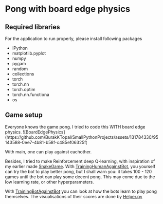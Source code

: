 # Pong with board edge physics

## Required libraries
For the application to run properly, please install following packages
<ul>
    <li>IPython</li>
    <li>matplotlib.pyplot</li>
    <li>numpy</li>
    <li>pygam</li>
    <li>random</li>
    <li>collections</li>
    <li>torch</li>
    <li>torch.nn</li>
    <li>torch.optim</li>
    <li>torch.nn.functiona</li>
    <li>os</li>
</ul>

## Game setup 
<p>
Everyone knows the game pong. I tried to code this WITH board edge physics. 
![BoardEdgePhysics](https://github.com/BurakKTopal/SmallPythonProjects/assets/131784330/95143588-0ee7-4b81-b58f-c485ef06325f)

With main, one can play against eachother.
</p>

<p>Besides, I tried to make Reinforcement deep Q-learning, with inspiration of my earlier made <a href="https://github.com/BurakKTopal/SmallPythonProjects/tree/main/SnakeGame">SnakeGame</a>. With <a href="https://github.com/BurakKTopal/SmallPythonProjects/blob/main/Pong/PongAI/TrainingHumanToBot.py">TrainingHumanAgainstBot</a>, you yourself can try the bot to play better pong, but I shall warn you: it takes 100 - 120 games until the bot can play some decent pong. This may come due to the low learning rate, or other hyperparameters.
</p>

 <p>
     With <a href="https://github.com/BurakKTopal/SmallPythonProjects/blob/main/Pong/PongAI/TrainingBotAgainstBot.py">TrainingBotAgainstBot</a> you can look at how the bots learn to play pong themselves. The visualisations of their scores are done by <a href="https://github.com/BurakKTopal/SmallPythonProjects/blob/main/Pong/PongAI/VisualsAndPlotting/Helper.py">Helper.py</a>
 </p>


